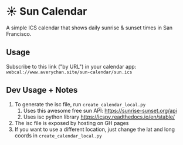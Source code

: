 # ☀️ Sun Calendar

A simple ICS calendar that shows daily sunrise & sunset times in San Francisco.  

## Usage

Subscribe to this link ("by URL") in your calendar app: `webcal://www.averychan.site/sun-calendar/sun.ics`

## Dev Usage + Notes

1. To generate the isc file, run `create_calendar_local.py`
    1. Uses this awesome free sun API: https://sunrise-sunset.org/api
    2. Uses isc python library https://icspy.readthedocs.io/en/stable/
2. The isc file is exposed by hosting on GH pages
3. If you want to use a different location, just change the lat and long coords in `create_calendar_local.py`

